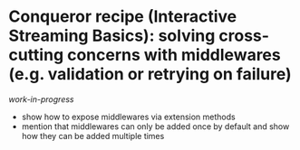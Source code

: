 # Conqueror recipe (Interactive Streaming Basics): solving cross-cutting concerns with middlewares (e.g. validation or retrying on failure)

_work-in-progress_

- show how to expose middlewares via extension methods
- mention that middlewares can only be added once by default and show how they can be added multiple times
